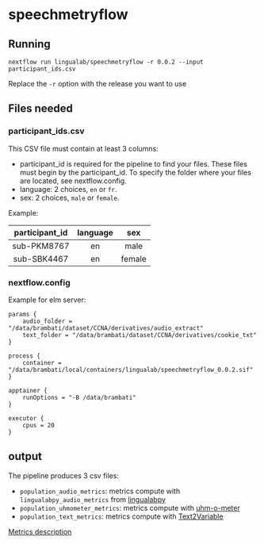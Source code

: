 # speechmetryflow

## Running

`nextflow run lingualab/speechmetryflow -r 0.0.2 --input participant_ids.csv`

Replace the `-r` option with the release you want to use

## Files needed

### participant_ids.csv

This CSV file must contain at least 3 columns:

- participant_id is required for the pipeline to find your files. These files must begin by the participant_id. To specify the folder where your files are located, see nextflow.config.
- language: 2 choices, `en` or `fr`.
- sex: 2 choices, `male` or `female`.

Example:

| participant_id | language |   sex  |
|:--------------:|:--------:|:------:|
|   sub-PKM8767  |    en    |  male  |
|   sub-SBK4467  |    en    | female |

### nextflow.config

Example for elm server:

```
params {
    audio_folder = "/data/brambati/dataset/CCNA/derivatives/audio_extract"
    text_folder = "/data/brambati/dataset/CCNA/derivatives/cookie_txt"
}

process {
    container = "/data/brambati/local/containers/lingualab/speechmetryflow_0.0.2.sif"
}

apptainer {
    runOptions = "-B /data/brambati"
}

executor {
    cpus = 20
}
```

## output

The pipeline produces 3 csv files:

- `population_audio_metrics`: metrics compute with `lingualabpy_audio_metrics` from [lingualabpy](https://github.com/lingualab/lingualabpy)
- `population_uhmometer_metrics`: metrics compute with [uhm-o-meter](https://sites.google.com/view/uhm-o-meter/home)
- `population_text_metrics`: metrics compute with [Text2Variable](https://github.com/lingualab/Text2Variable)

[Metrics description](https://metayer-pierre-briac.notion.site/Extractions-des-variables-fd2a68ee01044a1d9b0874518e78dd86)

